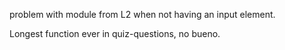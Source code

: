 problem with module from L2 when not having an input element.

Longest function ever in quiz-questions, no bueno.